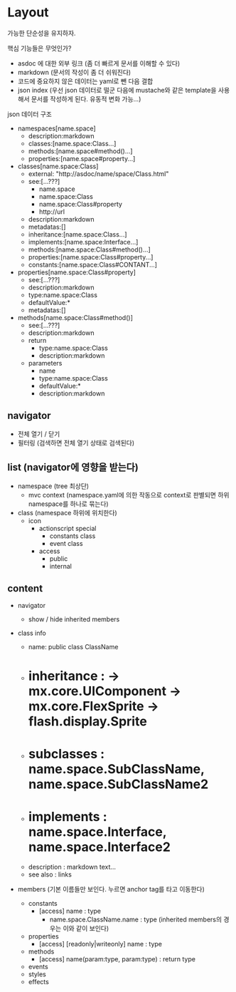 # Layout

가능한 단순성을 유지하자.

핵심 기능들은 무엇인가?

- asdoc 에 대한 외부 링크 (좀 더 빠르게 문서를 이해할 수 있다)
- markdown (문서의 작성이 좀 더 쉬워진다)
- 코드에 중요하지 않은 데이터는 yaml로 뺀 다음 결합
- json index (우선 json 데이터로 떨군 다음에 mustache와 같은 template을 사용해서 문서를 작성하게 된다. 유동적 변화 가능...)

json 데이터 구조

- namespaces[name.space]
	- description:markdown
	- classes:[name.space:Class...]
	- methods:[name.space#method()...]
	- properties:[name.space#property...]
- classes[name.space:Class]
	- external: "http://asdoc/name/space/Class.html"
	- see:[...???]
		- name.space
		- name.space:Class
		- name.space:Class#property
		- http://url
	- description:markdown
	- metadatas:[]
	- inheritance:[name.space:Class...]
	- implements:[name.space:Interface...]
	- methods:[name.space:Class#method()...]
	- properties:[name.space:Class#property...]
	- constants:[name.space:Class#CONTANT...]
- properties[name.space:Class#property]
	- see:[...???]
	- description:markdown
	- type:name.space:Class
	- defaultValue:*
	- metadatas:[]
- methods[name.space:Class#method()]
	- see:[...???]
	- description:markdown
	- return 
		- type:name.space:Class
		- description:markdown
	- parameters
		- name
		- type:name.space:Class
		- defaultValue:*
		- description:markdown

## navigator

- 전체 열기 / 닫기
- 필터링 (검색하면 전체 열기 상태로 검색된다)
	
## list (navigator에 영향을 받는다)

- namespace (tree 최상단)
	- mvc context (namespace.yaml에 의한 작동으로 context로 판별되면 하위 namespace를 하나로 묶는다)
- class (namespace 하위에 위치한다)
	- icon
		- actionscript special
			- constants class
			- event class
		- access
			- public
			- internal

## content

- navigator
	- show / hide inherited members

- class info
	- name: public class ClassName
	- # inheritance : -> mx.core.UIComponent -> mx.core.FlexSprite -> flash.display.Sprite
	- # subclasses : name.space.SubClassName, name.space.SubClassName2
	- # implements : name.space.Interface, name.space.Interface2
	- description : markdown text...
	- see also : links

- members (기본 이름들만 보인다. 누르면 anchor tag를 타고 이동한다)
	- constants
		- [access] name : type
			- name.space.ClassName.name : type (inherited members의 경우는 이와 같이 보인다)
	- properties
		- [access] [readonly|writeonly] name : type
	- methods
		- [access] name(param:type, param:type) : return type
	- events
	- styles
	- effects
	


